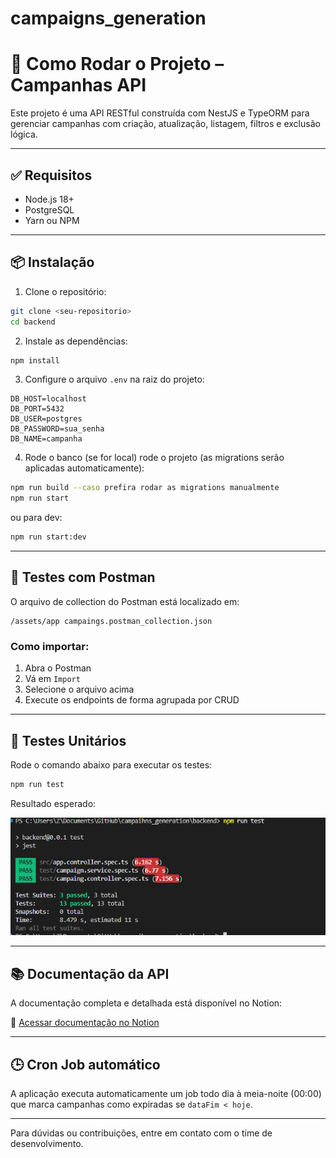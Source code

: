 ﻿# campaigns_generation
# 🚀 Como Rodar o Projeto – Campanhas API

Este projeto é uma API RESTful construída com NestJS e TypeORM para gerenciar campanhas com criação, atualização, listagem, filtros e exclusão lógica.

---

## ✅ Requisitos

- Node.js 18+
- PostgreSQL
- Yarn ou NPM

---

## 📦 Instalação

1. Clone o repositório:
```bash
git clone <seu-repositorio>
cd backend
```

2. Instale as dependências:
```bash
npm install
```

3. Configure o arquivo `.env` na raiz do projeto:
```env
DB_HOST=localhost
DB_PORT=5432
DB_USER=postgres
DB_PASSWORD=sua_senha
DB_NAME=campanha
```

4. Rode o banco (se for local) rode o projeto (as migrations serão aplicadas automaticamente):
```bash
npm run build --caso prefira rodar as migrations manualmente
npm run start
```
ou para dev:
```bash
npm run start:dev
```

---

## 🧪 Testes com Postman

O arquivo de collection do Postman está localizado em:

```
/assets/app campaings.postman_collection.json
```

### Como importar:
1. Abra o Postman
2. Vá em `Import`
3. Selecione o arquivo acima
4. Execute os endpoints de forma agrupada por CRUD

---

## 🧪 Testes Unitários

Rode o comando abaixo para executar os testes:
```bash
npm run test
```

Resultado esperado: 

<p align="center">
  <a href="http://nestjs.com/" target="blank"><img src="https://github.com/Vanessa-Bertoldo/campaigns_generation/blob/main/backend/assets/tests.png" /></a>
</p>

---

## 📚 Documentação da API

A documentação completa e detalhada está disponível no Notion:

🔗 [Acessar documentação no Notion](https://www.notion.so/Documenta-o-da-API-M-dulo-de-Campanhas-1f77d6b7d615807687d3d20aac9bffb0?pvs=4)

---

## 🕒 Cron Job automático

A aplicação executa automaticamente um job todo dia à meia-noite (00:00) que marca campanhas como expiradas se `dataFim < hoje`.

---

Para dúvidas ou contribuições, entre em contato com o time de desenvolvimento.
